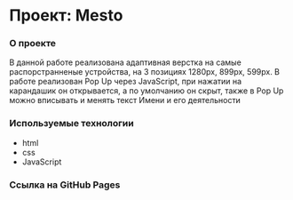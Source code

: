 # Проект: Mesto

### О проекте
В данной работе реализована адаптивная верстка на самые распорстранненые устройства, на 3 позициях 1280px, 899px, 599px. В работе реализован Pop Up через JavaScript, при нажатии на карандашик он открывается, а по умолчанию он скрыт, также в Pop Up можно вписывать и менять текст Имени и его деятельности

### Используемые технологии
* html
* css
* JavaScript

### Ссылка на GitHub Pages


